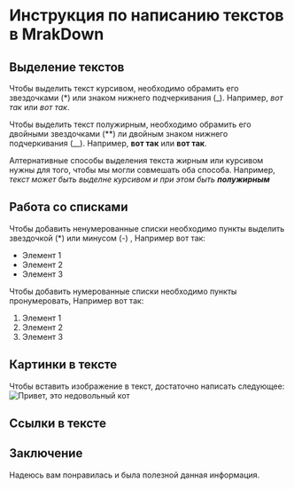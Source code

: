 # Инструкция по написанию текстов в MrakDown

## Выделение текстов

Чтобы выделить текст курсивом, необходимо обрамить его звездочками (*) или знаком нижнего подчеркивания (_). Например, *вот так* или _вот так_.

Чтобы выделить текст полужирным, необходимо обрамить его двойными звездочками (**) ли двойным знаком нижнего подчеркивания (__). Например, **вот так** или __вот так__.

Алтернативные способы выделения текста жирным или курсивом нужны для того, чтобы мы могли совмешать оба способа. Например, _текст может быть выделне курсивом и при этом быть **полужирным**_

## Работа со списками

Чтобы добавить ненумерованные списки  необходимо пункты выделить звездочкой (*) или минусом (-) , Например вот так:
* Элемент 1
* Элемент 2
* Элемент 3

Чтобы добавить нумерованные списки  необходимо пункты пронумеровать, Например вот так:
1. Элемент 1
2. Элемент 2
3. Элемент 3

## Картинки в тексте

Чтобы вставить изображение в текст, достаточно написать следующее: ![Привет, это недовольный кот](disgruntled_cat.jpg) 

## Ссылки в текстe

## Заключение

Надеюсь вам понравилась и была полезной данная информация.